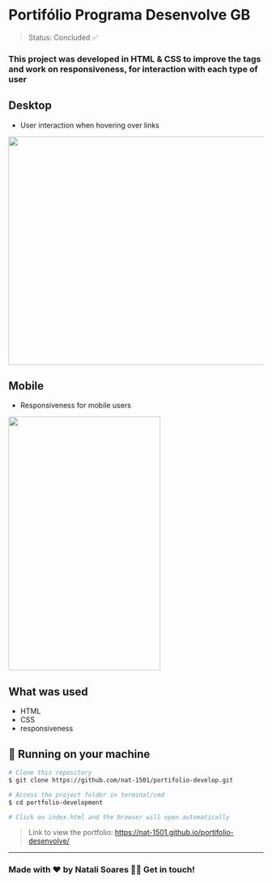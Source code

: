 <h1>Portifólio Programa Desenvolve GB </h1>

> Status: Concluded ✅

### This project was developed in HTML & CSS to improve the tags and work on responsiveness, for interaction with each type of user


## Desktop
- User interaction when hovering over links 
<p>
  <img width="700" height=450" src="/readmeportifolio.gif">
</p>  
                                                          
## Mobile
- Responsiveness for mobile users
<p>
  <img width="300" height=500" src="/readmeportifoliomobile.gif">
</p>                                                            
                                                          
                                                          
  
## What was used
 - HTML 
- CSS
- responsiveness


## 🎲 Running on your machine ##

```bash
# Clone this repository
$ git clone https://github.com/nat-1501/portifolio-develop.git

# Access the project folder in terminal/cmd
$ cd portfolio-development

# Click on index.html and the browser will open automatically

```

                                                          
> Link to view the portfolio: https://nat-1501.github.io/portifolio-desenvolve/                                                           
  
---
### Made with ❤️ by Natali Soares 👋🏽 Get in touch! ###
